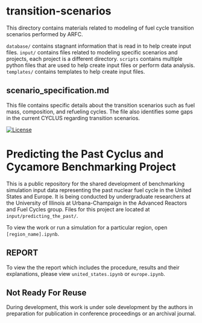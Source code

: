 # transition-scenarios
This directory contains materials related to modeling of fuel cycle transition
scenarios performed by ARFC. 

```database/``` contains stagnant information that is read in to help create 
input files. ```input/``` contains files related to modeling specific scenarios and 
projects, each project is a different directory. ```scripts``` contains multiple 
python files that are used to help create input files or perform data analysis. 
```templates/``` contains templates to help create input files.



## scenario_specification.md
This file contains specific details about the transition
scenarios such as fuel mass, composition, and refueling
cycles. The file also identifies some gaps in the current
CYCLUS regarding transition scenarios.



[![License](https://img.shields.io/badge/License-BSD%203--Clause-blue.svg)](https://opensource.org/licenses/BSD-3-Clause)


# Predicting the Past Cyclus and Cycamore Benchmarking Project
This is a public repository for the shared development of benchmarking
simulation input data representing the past nuclear fuel cycle in the United 
States and Europe. It is being conducted by undergraduate researchers at the 
University of Illinois at Urbana-Champaign in the Advanced Reactors and Fuel
Cycles group. Files for this project are located at ```input/predicting_the_past/```.

To view the work or run a simulation for a particular region, open 
```[region_name].ipynb```.

## REPORT
To view the the report which includes the procedure, results and their
explanations, please view `united_states.ipynb` or `europe.ipynb`.

## Not Ready For Reuse
During development, this work is under sole development by the authors in
preparation for publication in conference proceedings or an archival journal.
